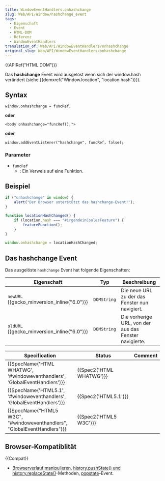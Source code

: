 ```yaml
---
title: WindowEventHandlers.onhashchange
slug: Web/API/Window/hashchange_event
tags:
  - Eigenschaft
  - Event
  - HTML-DOM
  - Referenz
  - WindowEventHandlers
translation_of: Web/API/WindowEventHandlers/onhashchange
original_slug: Web/API/WindowEventHandlers/onhashchange
---
```

{{APIRef("HTML DOM")}}

Das **hashchange** Event wird ausgelöst wenn sich der window\.hash verändert (siehe {{domxref("Window.location", "location.hash")}}).

## Syntax

    window.onhashchange = funcRef;

**oder**

    <body onhashchange="funcRef();">

**oder**

    window.addEventListener("hashchange", funcRef, false);

### Parameter

- `funcRef`
  - : Ein Verweis auf eine Funktion.

## Beispiel

```js
if ("onhashchange" in window) {
    alert("Der Browser unterstützt das hashchange-Event!");
}

function locationHashChanged() {
    if (location.hash === "#irgendeinCoolesFeature") {
        featureFunction();
    }
}

window.onhashchange = locationHashChanged;
```

## Das hashchange Event

Das ausgelöste `hashchange` Event hat folgende Eigenschaften:

| Eigenschaft                                           | Typ         | Beschreibung                                           |
| ----------------------------------------------------- | ----------- | ------------------------------------------------------ |
| `newURL` {{gecko_minversion_inline("6.0")}} | `DOMString` | Die neue URL zu der das Fenster nun navigiert.         |
| `oldURL` {{gecko_minversion_inline("6.0")}} | `DOMString` | Die vorherige URL, von der aus das Fenster navigierte. |

| Specification                                                                                        | Status                           | Comment |
| ---------------------------------------------------------------------------------------------------- | -------------------------------- | ------- |
| {{SpecName('HTML WHATWG', '#windoweventhandlers', 'GlobalEventHandlers')}} | {{Spec2('HTML WHATWG')}} |         |
| {{SpecName('HTML5.1', '#windoweventhandlers', 'GlobalEventHandlers')}}         | {{Spec2('HTML5.1')}}     |         |
| {{SpecName("HTML5 W3C", "#windoweventhandlers", "GlobalEventHandlers")}}     | {{Spec2('HTML5 W3C')}}     |         |

## Browser-Kompatiblität

{{Compat}}

- [Browserverlauf manipulieren](/de/docs/DOM/Manipulating_the_browser_history "DOM/Manipulating the browser history"), [history.pushState() und history.replaceState()](/de/docs/DOM/window.history "DOM/window.history")-Methoden, [popstate](/de/docs/DOM/window.onpopstate "DOM/window.onpopstate")-Event.
